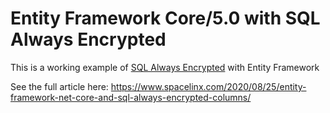 # Entity Framework Core/5.0 with SQL Always Encrypted

This is a working example of [SQL Always Encrypted](https://docs.microsoft.com/en-us/sql/relational-databases/security/encryption/always-encrypted-database-engine#:~:text=In%20order%20to%20protect%20sensitive,the%20client%20application%20can%20access.) with Entity Framework

See the full article here: https://www.spacelinx.com/2020/08/25/entity-framework-net-core-and-sql-always-encrypted-columns/
